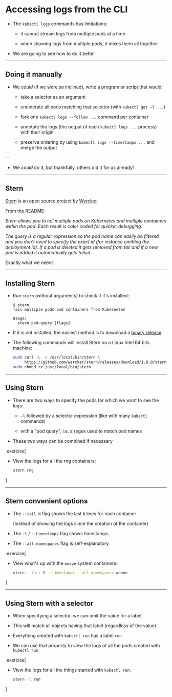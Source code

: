 # Accessing logs from the CLI

- The `kubectl logs` commands has limitations:

  - it cannot stream logs from multiple pods at a time

  - when showing logs from multiple pods, it mixes them all together

- We are going to see how to do it better

---

## Doing it manually

- We *could* (if we were so inclined), write a program or script that would:

  - take a selector as an argument

  - enumerate all pods matching that selector (with `kubectl get -l ...`)

  - fork one `kubectl logs --follow ...` command per container

  - annotate the logs (the output of each `kubectl logs ...` process) with their origin

  - preserve ordering by using `kubectl logs --timestamps ...` and merge the output

--

- We *could* do it, but thankfully, others did it for us already!

---

## Stern

[Stern](https://github.com/wercker/stern) is an open source project
by [Wercker](http://www.wercker.com/).

From the README:

*Stern allows you to tail multiple pods on Kubernetes and multiple containers within the pod. Each result is color coded for quicker debugging.*

*The query is a regular expression so the pod name can easily be filtered and you don't need to specify the exact id (for instance omitting the deployment id). If a pod is deleted it gets removed from tail and if a new pod is added it automatically gets tailed.*

Exactly what we need!

---

## Installing Stern

- Run `stern` (without arguments) to check if it's installed:

  ```
  $ stern
  Tail multiple pods and containers from Kubernetes

  Usage:
    stern pod-query [flags]
  ```

- If it is not installed, the easiest method is to download a [binary release](https://github.com/wercker/stern/releases)

- The following commands will install Stern on a Linux Intel 64 bits machine:
  ```bash
  sudo curl -L -o /usr/local/bin/stern \
       https://github.com/wercker/stern/releases/download/1.8.0/stern_linux_amd64
  sudo chmod +x /usr/local/bin/stern
  ```

---

## Using Stern

- There are two ways to specify the pods for which we want to see the logs:

  - `-l` followed by a selector expression (like with many `kubectl` commands)

  - with a "pod query", i.e. a regex used to match pod names

- These two ways can be combined if necessary

.exercise[

- View the logs for all the rng containers:
  ```bash
  stern rng
  ```

<!--
```wait HTTP/1.1```
```keys ^C```
-->

]

---

## Stern convenient options

- The `--tail N` flag shows the last `N` lines for each container

  (Instead of showing the logs since the creation of the container)

- The `-t` / `--timestamps` flag shows timestamps

- The `--all-namespaces` flag is self-explanatory

.exercise[

- View what's up with the `weave` system containers:
  ```bash
  stern --tail 1 --timestamps --all-namespaces weave
  ```

<!--
```wait weave-npc```
```keys ^C```
-->

]

---

## Using Stern with a selector

- When specifying a selector, we can omit the value for a label

- This will match all objects having that label (regardless of the value)

- Everything created with `kubectl run` has a label `run`

- We can use that property to view the logs of all the pods created with `kubectl run`

.exercise[

- View the logs for all the things started with `kubectl run`:
  ```bash
  stern -l run
  ```

<!--
```wait units of work```
```keys ^C```
-->

]
